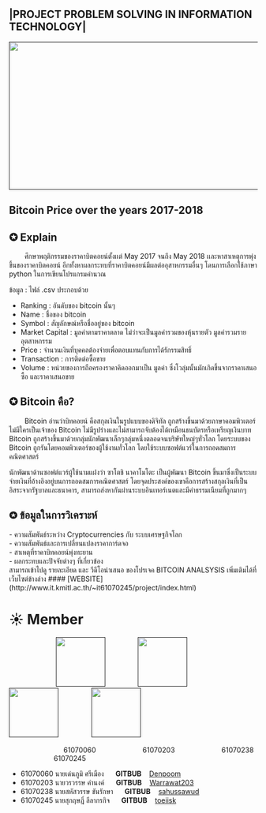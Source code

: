 <h2>|PROJECT PROBLEM SOLVING IN INFORMATION TECHNOLOGY|</h2>
<a href=""><img src="img/pic1.jpg" width="1000px"  height="300"></a><br>
<h2>Bitcoin Price over the years 2017-2018</h2>
<h2>✪ Explain</h2>
&nbsp;&nbsp;&nbsp;&nbsp;&nbsp;&nbsp;&nbsp;&nbsp;ศึกษาพฤติกรรมของราคาบิตคอยน์ตั้งเเต่ May 2017 จนถึง May 2018 เเละหาสาเหตุการพุ่งขึ้นของราคาบิตคอยน์ อีกทั้งหาผลกระทบที่ราคาบิตคอยน์มีผลต่ออุสาหกรรมอื่นๆ โดนการเลือกใช้ภาษา python ในการเขียนโปรแกรมคำนวณ

ข้อมูล : ไฟล์ .csv ประกอบด้วย
 - Ranking : อันดับของ bitcoin นั้นๆ
 - Name : ชื่อของ bitcoin 
 - Symbol : สัญลักษณ์หรือชื่ออยู่ของ bitcoin
 - Market Capital : มูลค่าตามราคาตลาด ไม่ว่าจะเป็นมูลค่ารวมของหุ้นรายตัว มูลค่ารวมรายอุตสาหกรรม
 - Price : จำนวนเงินที่บุคคลต้องจ่ายเพื่อตอบแทนกับการได้รักรรมสิทธิ์
 - Transaction : การติดต่อซื้อขาย
 - Volume : หน่วยของการถือครองราคาคิดออกมาเป็น มูลค่า ซึ่งโวลุ่มนั้นมักเกิดขึ้นจากราคาเสนอซื้อ และราคาเสนอขาย
 
 <h2>✪ Bitcoin คือ?</h2>
 &nbsp;&nbsp;&nbsp;&nbsp;&nbsp;&nbsp;&nbsp;&nbsp;Bitcoin อ่านว่าบิทคอยน์ คือสกุลเงินในรูปแบบของดิจิทัล ถูกสร้างขึ้นมาด้วยภาษาคอมพิวเตอร์ ไม่มีใครเป็นเจ้าของ Bitcoin ไม่มีรูปร่างและไม่สามารถจับต้องได้เหมือนธนบัตรหรือเหรียญเงินบาท Bitcoin ถูกสร้างขึ้นมาด้วยกลุ่มนักพัฒนาเล็กๆกลุ่มหนึ่งตลอดจนบริษัทใหญ่ๆทั่วโลก โดยระบบของ Bitcoin ถูกรันโดยคอมพิวเตอร์ของผู้ใช้งานทั่วโลก โดยใช้ระบบซอฟต์แวร์ในการถอดสมการคณิตศาสตร์

นักพัฒนาด้านซอฟต์แวร์ผู้ใช้นามแฝงว่า ซาโตชิ นาคาโมโตะ เป็นผู้พัฒนา Bitcoin ขึ้นมาซึ่งเป็นระบบจ่ายเงินที่อ้างอิงอยู่บนการถอดสมการคณิตศาสตร์ โดยจุดประสงค์ของเขาคือการสร้างสกุลเงินที่เป็นอิสระจากรัฐบาลและธนาคาร, สามารถส่งหากันผ่านระบบอินเทอร์เนตและมีค่าธรรมเนียมที่ถูกมากๆ



<h2>✪ ข้อมูลในการวิเคราะห์</h2>
 - ความสัมพันธ์ระหว่าง Cryptocurrencies กับ ระบบเศรษฐกิจโลก<br>
 - ความสัมพันธ์และการเปลี่ยนแปลงราคาการ์ดจอ<br>
 - สาเหตุที่ราคาบิทคอยน์พุ่งทะยาน<br>
 - ผลกระทบและปัจจัยต่างๆ ที่เกี่ยวข้อง<br>
สามารถเข้าไปดู รายละเอียด และ วีดีโอนำเสนอ ของโปรเจค  BITCOIN ANALSYSIS เพิ่มเติมได้ที่ เว็บไซต์ข้างล่าง
#### [WEBSITE](http://www.it.kmitl.ac.th/~it61070245/project/index.html)


# ☀ Member

&nbsp;&nbsp;&nbsp;&nbsp;&nbsp;&nbsp;&nbsp;&nbsp;&nbsp;&nbsp;&nbsp;&nbsp;&nbsp;&nbsp;&nbsp;&nbsp;&nbsp;&nbsp;&nbsp;&nbsp;&nbsp;&nbsp;&nbsp;&nbsp;<a href=""><img src="img/profile3.png" width="100px"  height="100"></a> &nbsp;&nbsp;&nbsp;&nbsp;&nbsp;&nbsp;&nbsp;&nbsp;&nbsp;&nbsp;&nbsp;&nbsp;&nbsp;&nbsp;&nbsp;&nbsp;<a href=""><img src="img/profile4.png" width="100px"  height="100"></a> &nbsp;&nbsp;&nbsp;&nbsp;&nbsp;&nbsp;&nbsp;&nbsp;&nbsp;&nbsp;&nbsp;&nbsp;&nbsp;&nbsp;&nbsp;&nbsp;<a href=""><img src="img/profile2.png" width="100px"  height="100"></a> &nbsp;&nbsp;&nbsp;&nbsp;&nbsp;&nbsp;&nbsp;&nbsp;&nbsp;&nbsp;&nbsp;&nbsp;&nbsp;&nbsp;&nbsp;&nbsp;<a href=""><img src="img/profile1.png" width="100px"  height="100"></a>

&nbsp;&nbsp;&nbsp;&nbsp;&nbsp;&nbsp;&nbsp;&nbsp;&nbsp;&nbsp;&nbsp;&nbsp;&nbsp;&nbsp;&nbsp;&nbsp;&nbsp;&nbsp;&nbsp;&nbsp;&nbsp;&nbsp;&nbsp;&nbsp;&nbsp;&nbsp;&nbsp;&nbsp;61070060 &nbsp;&nbsp;&nbsp;&nbsp;&nbsp;&nbsp;&nbsp;&nbsp;&nbsp;&nbsp;&nbsp;&nbsp;&nbsp;&nbsp;&nbsp;&nbsp;&nbsp;&nbsp;&nbsp;&nbsp;&nbsp;&nbsp;&nbsp;61070203 &nbsp;&nbsp;&nbsp;&nbsp;&nbsp;&nbsp;&nbsp;&nbsp;&nbsp;&nbsp;&nbsp;&nbsp;&nbsp;&nbsp;&nbsp;&nbsp;&nbsp;&nbsp;&nbsp;&nbsp;&nbsp;&nbsp;&nbsp;61070238  &nbsp;&nbsp;&nbsp;&nbsp;&nbsp;&nbsp;&nbsp;&nbsp;&nbsp;&nbsp;&nbsp;&nbsp;&nbsp;&nbsp;&nbsp;&nbsp;&nbsp;&nbsp;&nbsp;&nbsp;&nbsp;&nbsp;&nbsp;61070245



- 61070060     นายเด่นภูมิ ศรีเมือง   &nbsp;&nbsp;&nbsp;&nbsp;    <strong>GITBUB</strong> &nbsp;&nbsp; [Denpoom](https://github.com/Denpoom)
- 61070203     นายวรวรรษ คำนงค์    &nbsp;&nbsp;&nbsp;&nbsp;   <strong>GITBUB</strong> &nbsp;&nbsp; [Warrawat203](https://github.com/Warrawat203)
- 61070238     นายสหัสวรรษ ขันรักษา  &nbsp;&nbsp;&nbsp;&nbsp;  <strong>GITBUB</strong> &nbsp;&nbsp; [sahussawud](https://github.com/sahussawud)
- 61070245     นายสุกฤษฎิ์ ลีลากรกิจ  &nbsp;&nbsp;&nbsp;&nbsp;   <strong>GITBUB</strong> &nbsp;&nbsp; [toeiisk](https://github.com/toeiisk)

